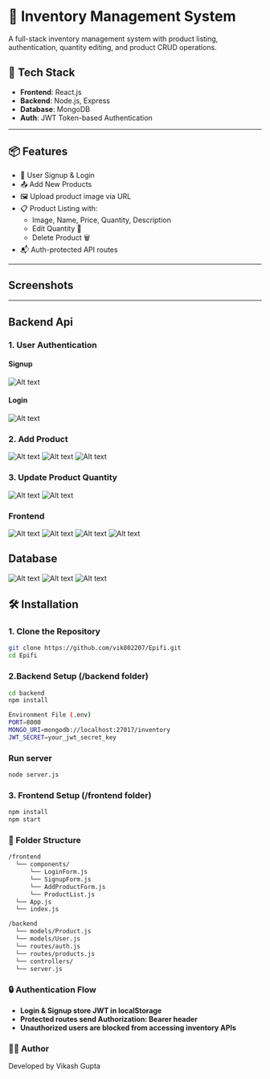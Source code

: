 # 🛒 Inventory Management System

A full-stack inventory management system with product listing, authentication, quantity editing, and product CRUD operations.

## 🚀 Tech Stack

- **Frontend**: React.js
- **Backend**: Node.js, Express
- **Database**: MongoDB
- **Auth**: JWT Token-based Authentication

---

## 📦 Features

- 🔐 User Signup & Login
- 📤 Add New Products
- 🖼️ Upload product image via URL
- 📋 Product Listing with:
  - Image, Name, Price, Quantity, Description
  - Edit Quantity 📝
  - Delete Product 🗑️
- 📬 Auth-protected API routes

---
## Screenshots
---
## Backend Api
### 1. User Authentication
#### Signup
![Alt text](https://github.com/vik802207/Epifi/blob/main/img/Screenshot%20(754).png?raw=true)
#### Login
![Alt text](https://github.com/vik802207/Epifi/blob/main/img/Screenshot%20(755).png?raw=true)
### 2. Add Product
![Alt text](https://github.com/vik802207/Epifi/blob/main/img/Screenshot%20(767).png?raw=true)
![Alt text](https://github.com/vik802207/Epifi/blob/main/img/Screenshot%20(763).png?raw=true)
![Alt text](https://github.com/vik802207/Epifi/blob/main/img/Screenshot%20(764).png?raw=true)
### 3. Update Product Quantity
![Alt text](https://github.com/vik802207/Epifi/blob/main/img/Screenshot%20(766).png?raw=true)
![Alt text](https://github.com/vik802207/Epifi/blob/main/img/Screenshot%20(765).png?raw=true)
### Frontend
![Alt text](https://github.com/vik802207/Epifi/blob/main/img/Screenshot%20(756).png?raw=true)
![Alt text](https://github.com/vik802207/Epifi/blob/main/img/Screenshot%20(757).png?raw=true)
![Alt text](https://github.com/vik802207/Epifi/blob/main/img/Screenshot%20(758).png?raw=true)
![Alt text](https://github.com/vik802207/Epifi/blob/main/img/Screenshot%20(759).png?raw=true)
## Database
![Alt text](https://github.com/vik802207/Epifi/blob/main/img/Screenshot%20(760).png?raw=true)
![Alt text](https://github.com/vik802207/Epifi/blob/main/img/Screenshot%20(761).png?raw=true)
![Alt text](https://github.com/vik802207/Epifi/blob/main/img/Screenshot%20(762).png?raw=true)


## 🛠️ Installation

### 1. Clone the Repository

```bash
git clone https://github.com/vik802207/Epifi.git
cd Epifi
```
### 2.Backend Setup (/backend folder)
```bash
cd backend
npm install

Environment File (.env)
PORT=8000
MONGO_URI=mongodb://localhost:27017/inventory
JWT_SECRET=your_jwt_secret_key
```
### Run server
```bash
node server.js
```
### 3. Frontend Setup (/frontend folder)
```bash
npm install
npm start
```
### 📂 Folder Structure
```bash
/frontend
  └── components/
      └── LoginForm.js
      └── SignupForm.js
      └── AddProductForm.js
      └── ProductList.js
  └── App.js
  └── index.js

/backend
  └── models/Product.js
  └── models/User.js
  └── routes/auth.js
  └── routes/products.js
  └── controllers/
  └── server.js
```
### 🔒 Authentication Flow
- **Login & Signup store JWT in localStorage**
- **Protected routes send Authorization: Bearer <token> header**
- **Unauthorized users are blocked from accessing inventory APIs**
### 👨‍💻 Author
Developed by Vikash Gupta





